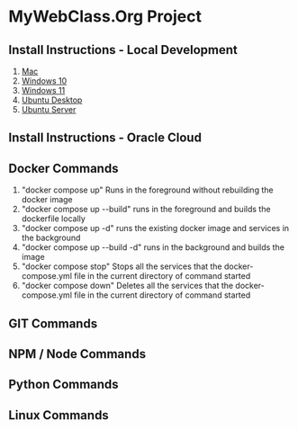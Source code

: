 # MyWebClass.Org Project

## Install Instructions - Local Development
1. [Mac](#)
2. [Windows 10](#)
3. [Windows 11](#)
4. [Ubuntu Desktop](#)
5. [Ubuntu Server](#)

## Install Instructions - Oracle Cloud 


## Docker Commands

1. "docker compose up" Runs in the foreground without rebuilding the docker image
2. "docker compose up --build" runs in the foreground and builds the dockerfile locally
3. "docker compose up -d" runs the existing docker image and services in the background
4. "docker compose up --build -d" runs in the background and builds the image
5. "docker compose stop" Stops all the services that the docker-compose.yml file in the current directory of command
   started
6. "docker compose down" Deletes all the services that the docker-compose.yml file in the current directory of command
   started

## GIT Commands

## NPM / Node Commands

## Python Commands

## Linux Commands
